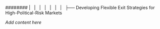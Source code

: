 ######## |   |   |   |   |   |   |   ├── Developing Flexible Exit Strategies for High-Political-Risk Markets

*Add content here*